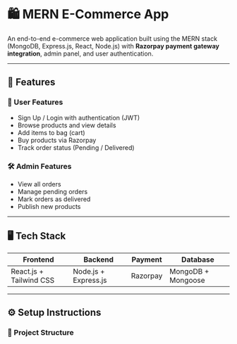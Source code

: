 # 🛍️ MERN E-Commerce App

An end-to-end e-commerce web application built using the MERN stack (MongoDB, Express.js, React, Node.js) with **Razorpay payment gateway integration**, admin panel, and user authentication.

---

## 🚀 Features

### 👤 User Features
- Sign Up / Login with authentication (JWT)
- Browse products and view details
- Add items to bag (cart)
- Buy products via Razorpay
- Track order status (Pending / Delivered)

### 🛠 Admin Features
- View all orders
- Manage pending orders
- Mark orders as delivered
- Publish new products

---

## 🖥️ Tech Stack

| Frontend | Backend | Payment | Database |
|---------|---------|---------|----------|
| React.js + Tailwind CSS | Node.js + Express.js | Razorpay | MongoDB + Mongoose |

---

## ⚙️ Setup Instructions

### 📁 Project Structure
